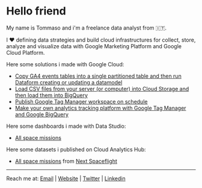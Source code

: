 # Hello friend

My name is Tommaso and i'm a freelance data analyst from 🇮🇹.

I ❤️ defining data strategies and build cloud infrastructures for collect, store, analyze and visualize data with Google Marketing Platform and Google Cloud Platform.

Here some solutions i made with Google Cloud:
- [Copy GA4 events tables into a single partitioned table and then run Dataform creating or updating a datamodel](https://github.com/tommasomoretti/dataform)
- [Load CSV files from your server (or computer) into Cloud Storage and then load them into BigQuery](https://github.com/tommasomoretti/dataform)
- [Publish Google Tag Manager workspace on schedule](https://github.com/tommasomoretti/dataform)
- [Make your own analytics tracking platform with Google Tag Manager and Google BigQuery](https://github.com/tommasomoretti/dataform)

Here some dashboards i made with Data Studio:
- [All space missions](https://datastudio.google.com/u/0/reporting/c013eca9-9d6f-4fbe-89cd-2e7357a48724/)

Here some datasets i published on Cloud Analytics Hub:
- [All space missions](https://console.cloud.google.com/bigquery(analyticshub:projects/927812107311/locations/eu/dataExchanges/all_space_missions_1801cd49715/listings/all_space_missions_1801cd9607d)) from [Next Spaceflight](https://nextspaceflight.com/)

---

Reach me at: [Email](mailto:hello@tommasomoretti.com) | [Website](https://tommasomoretti.com/) | [Twitter](https://twitter.com/tommoretti88) | [Linkedin](https://www.linkedin.com/in/tommasomoretti/)
